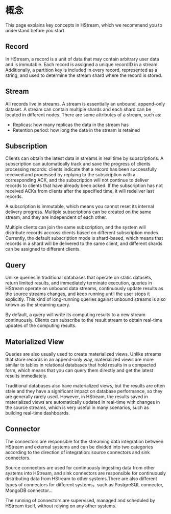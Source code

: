 # 概念

This page explains key concepts in HStream, which we recommend you to understand before you start.

## Record

In HStream, a record is a unit of data that may contain arbitrary user data and is immutable. Each record is assigned a unique recordID in a stream. Additionally, a partition key is included in every record, represented as a string, and used to determine the stream shard where the record is stored.

## Stream

All records live in streams. A stream is essentially an unbound, append-only dataset. A stream can contain multiple shards and each shard can be located in different nodes. There are some attributes of a stream, such as:
- Replicas: how many replicas the data in the stream has
- Retention period: how long the data in the stream is retained

## Subscription

Clients can obtain the latest data in streams in real time by subscriptions. A subscription can automatically track and save the progress of clients processing records: clients indicate that a record has been successfully received and processed by replying to the subscription with a corresponding ACK, and the subscription will not continue to deliver records to clients that have already been acked. If the subscription has not received ACKs from clients after the specified time, it will redeliver last records.

A subscription is immutable, which means you cannot reset its internal delivery progress. Multiple subscriptions can be created on the same stream, and they are independent of each other.

Multiple clients can join the same subscription, and the system will distribute records accross clients based on different subscription modes. Currently, the default subscription mode is shard-based, which means that records in a shard will be delivered to the same client, and different shards can be assigned to different clients.

## Query

Unlike queries in traditional databases that operate on static datasets, return limited results, and immediately terminate execution, queries in HStream operate on unbound data streams, continuously update results as the source streams changes, and keep running until the user stops it explicitly. This kind of  long-running queries against unbound streams is also known as the streaming query.

By default,  a query will write its computing results to a new stream continuously. Clients can subscribe to the result stream to obtain real-time updates of the computing results.

## Materialized View

Queries are also usually used to create materialized views. Unlike streams that store records in an append-only way, materialized views are more similar to tables in relational databases that hold results in a compacted form, which means that you can query them directly and get the latest results immediately.

Traditional databases also have materialized views, but the results are often stale and they have a significant impact on database performance, so they are generally rarely used. However, in HStream, the results saved in materialized views are automatically updated in real-time with changes in the source streams, which is very useful in many scenarios, such as building real-time dashboards.

## Connector

The connectors are responsible for the streaming data integration between HStream and external systems and can be divided into two categories according to the direction of integration: source connectors and sink connectors.

Source connectors are used for continuously ingesting data from other systems into HStream, and sink connectors are responsible for continuously distributing data from  HStream to other  systems.There are also different types of connectors for different systems，such as PostgreSQL connector, MongoDB connector…

The running of connectors are supervised, managed and scheduled by HStream itself, without relying on any other systems.
